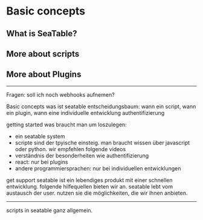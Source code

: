 # Basic concepts

## What is SeaTable?

## More about scripts

## More about Plugins


  
--------- 

Fragen: soll ich noch webhooks aufnemen?

Basic concepts
was ist seatable
entscheidungsbaum: wann ein script, wann ein plugin, wann eine individuelle entwicklung
authentifizierung

getting started
was braucht man um loszulegen:
- ein seatable system
- scripte sind der tpyische einsteig. man braucht wissen über javascript oder python. wir empfehlen folgende videos
- verständnis der besonderheiten wie authentifizierung
- react: nur bei plugins
- andere programmiersprachen: nur bei individuellen entwicklungen

get support
seatable ist ein lebendiges produkt mit einer schnellen entwicklung. 
folgende hilfequellen bieten wir an. seatable lebt vom austausch der user. nutzen sie die möglichkeiten, die wir ihnen anbieten.

-----------

scripts in seatable
ganz allgemein.